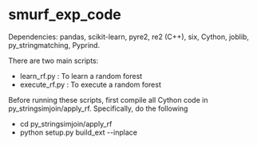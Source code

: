 # smurf_exp_code

Dependencies: pandas, scikit-learn, pyre2, re2 (C++), six, Cython, joblib, py_stringmatching, Pyprind.

There are two main scripts:
- learn_rf.py : To learn a random forest
- execute_rf.py : To execute a random forest


Before running these scripts, first compile all Cython code in py_stringsimjoin/apply_rf. Specifically, do the following
  - cd py_stringsimjoin/apply_rf
  - python setup.py build_ext --inplace
  
